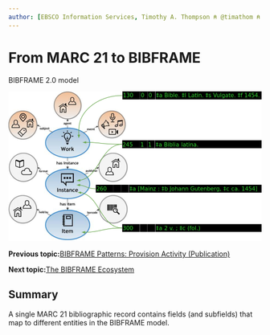 ```yaml
---
author: [EBSCO Information Services, Timothy A. Thompson ⍝ @timathom ⍝ @timathom@indieweb.social]
---
```


# From MARC 21 to BIBFRAME

BIBFRAME 2.0 model

![Diagram showing the BIBFRAME 2.0 model on the left and slivers of MARC 21 bibliographic fields on the right (fields 130, 245, 260, and 300). Arrows extend from the fields to the BIBFRAME 2.0 entities to which they correspond: 130 maps to Work; 245 maps to Work and Instance; 260 maps to Instance; 300 maps to Instance and Item.](../../../submaps/../img/bibframe_etc/marc_to_bibframe.png "From MARC 21 to BIBFRAME")

**Previous topic:**[BIBFRAME Patterns: Provision Activity \(Publication\)](../../../day_1/lesson_5/topic_1/bibframe_patterns_provision_publication.md)

**Next topic:**[The BIBFRAME Ecosystem](../../../day_1/lesson_5/topic_1/bibframe_ecosystem.md)

## Summary

A single MARC 21 bibliographic record contains fields \(and subfields\) that map to different entities in the BIBFRAME model.

